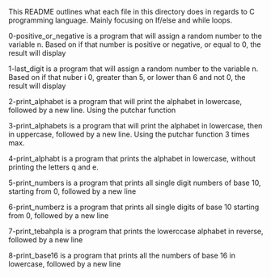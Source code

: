 This README outlines what each file in this directory does in regards to C programming language. Mainly focusing on If/else and while loops.

0-positive_or_negative is a program that will assign a random number to the variable n. Based on if that number is positive or negative, or equal to 0, the result will display

1-last_digit is a program that will assign a random number to the variable n. Based on if that nuber i 0, greater than 5, or lower than 6 and not 0, the result will display

2-print_alphabet is a program that will print the alphabet in lowercase, followed by a new line. Using the putchar function

3-print_alphabets is a program that will print the alphabet in lowercase, then in uppercase, followed by a new line. Using the putchar function 3 times max.

4-print_alphabt is a program that prints the alphabet in lowercase, without printing the letters q and e.

5-print_numbers is a program that prints all single digit numbers of base 10, starting from 0, followed by a new line

6-print_numberz is a program that prints all single digits of base 10 starting from 0, followed by a new line

7-print_tebahpla is a program that prints the lowerccase alphabet in reverse, followed by a new line

8-print_base16 is a program that prints all the numbers of base 16 in lowercase, followed by a new line

